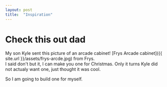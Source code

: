 ```yaml
---
layout: post
title:  "Inspiration"
---
```


# Check this out dad

My son Kyle sent this picture of an arcade cabinet! [Frys Arcade cabinet]({{ site.url }}/assets/frys-arcde.jpg) from Frys.  
I said don't but it, I can make you one for Christmas.  Only it
turns Kyle did not actualy want one, just thought it was cool.
 
So I am going to build one for myself.